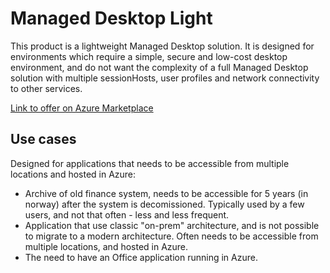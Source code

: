 # Managed Desktop Light

This product is a lightweight Managed Desktop solution. It is designed for environments which require a simple, secure and low-cost desktop environment, and do not want the complexity of a full Managed Desktop solution with multiple sessionHosts, user profiles and network connectivity to other services.

[Link to offer on Azure Marketplace](https://azuremarketplace.microsoft.com/en-us/marketplace/apps/amestofortytwoas1653635920536.managed_desktop_light-preview?tab=Overview&flightCodes=3f38b7b4-b5ca-4d73-b1a7-92a6329c7fa8 "Marketplace link")

## Use cases

Designed for applications that needs to be accessible from multiple locations and hosted in Azure:

- Archive of old finance system, needs to be accessible for 5 years (in norway) after the system is decomissioned. Typically used by a few users, and not that often - less and less frequent.
- Application that use classic "on-prem" architecture, and is not possible to migrate to a modern architecture. Often needs to be accessible from multiple locations, and hosted in Azure.
- The need to have an Office application running in Azure.
